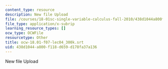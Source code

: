 ```yaml
---
content_type: resource
description: New file Upload
file: /courses/18-01sc-single-variable-calculus-fall-2010/438d1044a800f118d659d178fa37a136_ocw-18.01-f07-lec04_300k.srt
file_type: application/x-subrip
learning_resource_types: []
ocw_type: OCWFile
resourcetype: Other
title: ocw-18.01-f07-lec04_300k.srt
uid: 438d1044-a800-f118-d659-d178fa37a136
---
```

New file Upload

